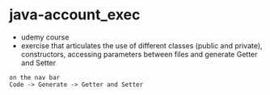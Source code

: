 # java-account_exec


- udemy course
- exercise that articulates the use of different classes (public and private), constructors, accessing parameters between files and generate Getter and Setter
```
on the nav bar
Code -> Generate -> Getter and Setter
```
